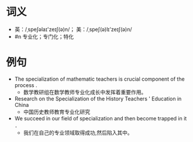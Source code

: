 # 词义
- 英：/ˌspeʃəlaɪ'zeɪʃ(ə)n/； 美：/ˌspeʃ(ə)lɪ'zeɪʃ(ə)n/
- #n 专业化；专门化；特化
# 例句
- The specialization of mathematic teachers is crucial component of the process .
	- 数学教研组在数学教师专业化成长中发挥着重要作用。
- Research on the Specialization of the History Teachers ' Education in China
	- 中国历史教师教育专业化研究
- We succeed in our field of specialization and then become trapped in it ．
	- 我们在自己的专业领域取得成功,然后陷入其中。
